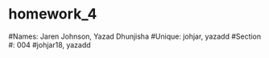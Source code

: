 # homework_4
#Names: Jaren Johnson, Yazad Dhunjisha
#Unique: johjar, yazadd
#Section #: 004
#johjar18, yazadd
